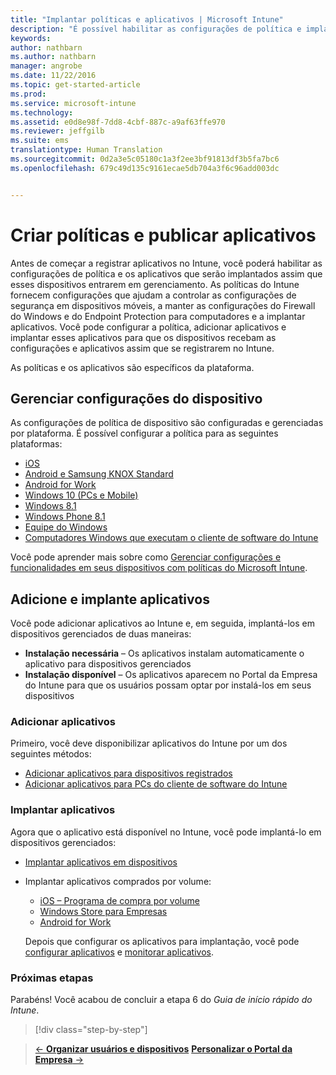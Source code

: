```yaml
---
title: "Implantar políticas e aplicativos | Microsoft Intune"
description: "É possível habilitar as configurações de política e implantar aplicativos que serão aplicados assim que os dispositivos forem registrados no gerenciamento."
keywords: 
author: nathbarn
ms.author: nathbarn
manager: angrobe
ms.date: 11/22/2016
ms.topic: get-started-article
ms.prod: 
ms.service: microsoft-intune
ms.technology: 
ms.assetid: e0d8e98f-7dd8-4cbf-887c-a9af63ffe970
ms.reviewer: jeffgilb
ms.suite: ems
translationtype: Human Translation
ms.sourcegitcommit: 0d2a3e5c05180c1a3f2ee3bf91813df3b5fa7bc6
ms.openlocfilehash: 679c49d135c9161ecae5db704a3f6c96add003dc


---
```


# <a name="create-policies-and-publish-apps"></a>Criar políticas e publicar aplicativos
Antes de começar a registrar aplicativos no Intune, você poderá habilitar as configurações de política e os aplicativos que serão implantados assim que esses dispositivos entrarem em gerenciamento. As políticas do Intune fornecem configurações que ajudam a controlar as configurações de segurança em dispositivos móveis, a manter as configurações do Firewall do Windows e do Endpoint Protection para computadores e a implantar aplicativos. Você pode configurar a política, adicionar aplicativos e implantar esses aplicativos para que os dispositivos recebam as configurações e aplicativos assim que se registrarem no Intune.

As políticas e os aplicativos são específicos da plataforma.

## <a name="manage-device-settings"></a>Gerenciar configurações do dispositivo

 As configurações de política de dispositivo são configuradas e gerenciadas por plataforma. É possível configurar a política para as seguintes plataformas:

- [iOS](https://docs.microsoft.com/intune/deploy-use/ios-policy-settings-in-microsoft-intune)
- [Android e Samsung KNOX Standard](https://docs.microsoft.com/intune/deploy-use/android-policy-settings-in-microsoft-intune)
- [Android for Work](https://docs.microsoft.com/intune/deploy-use/android-for-work-policy-settings-in-microsoft-intune)
- [Windows 10 (PCs e Mobile)](https://docs.microsoft.com/intune/deploy-use/windows-10-policy-settings-in-microsoft-intune)
- [Windows 8.1](https://docs.microsoft.com/intune/deploy-use/windows-configuration-policy-settings-in-microsoft-intune)
- [Windows Phone 8.1](https://docs.microsoft.com/intune/deploy-use/windows-phone-8-1-policy-settings-in-microsoft-intune)
- [Equipe do Windows](https://docs.microsoft.com/intune/deploy-use/windows-team-configuration-policy-settings-in-microsoft-intune)
- [Computadores Windows que executam o cliente de software do Intune](https://docs.microsoft.com/intune/deploy-use/policies-to-protect-windows-pcs-in-microsoft-intune)

Você pode aprender mais sobre como [Gerenciar configurações e funcionalidades em seus dispositivos com políticas do Microsoft Intune](https://docs.microsoft.com/intune/deploy-use/manage-settings-and-features-on-your-devices-with-microsoft-intune-policies).

## <a name="add-and-deploy-apps"></a>Adicione e implante aplicativos

Você pode adicionar aplicativos ao Intune e, em seguida, implantá-los em dispositivos gerenciados de duas maneiras:
- **Instalação necessária** – Os aplicativos instalam automaticamente o aplicativo para dispositivos gerenciados
- **Instalação disponível** – Os aplicativos aparecem no Portal da Empresa do Intune para que os usuários possam optar por instalá-los em seus dispositivos

### <a name="add-apps"></a>Adicionar aplicativos

Primeiro, você deve disponibilizar aplicativos do Intune por um dos seguintes métodos:
- [Adicionar aplicativos para dispositivos registrados](https://docs.microsoft.com/intune/deploy-use/add-apps-for-mobile-devices-in-microsoft-intune)
- [Adicionar aplicativos para PCs do cliente de software do Intune](https://docs.microsoft.com/intune/deploy-use/add-apps-for-windows-pcs-in-microsoft-intune)

### <a name="deploy-apps"></a>Implantar aplicativos

Agora que o aplicativo está disponível no Intune, você pode implantá-lo em dispositivos gerenciados:
- [Implantar aplicativos em dispositivos](https://docs.microsoft.com/intune/deploy-use/deploy-use/deploy-apps-in-microsoft-intune)
- Implantar aplicativos comprados por volume:
    - [iOS – Programa de compra por volume](https://docs.microsoft.com/intune/deploy-use/manage-ios-apps-you-purchased-through-a-volume-purchase-program-with-microsoft-intune)
    - [Windows Store para Empresas](https://docs.microsoft.com/intune/deploy-use/manage-apps-you-purchased-from-the-windows-store-for-business-with-microsoft-intune)
    - [Android for Work](https://docs.microsoft.com/en-us/Intune/deploy-use/android-for-work-apps)

    Depois que configurar os aplicativos para implantação, você pode [configurar aplicativos](https://docs.microsoft.com/intune/deploy-use/update-apps-using-microsoft-intune) e [monitorar aplicativos](https://docs.microsoft.com/intune/deploy-use/monitor-apps-in-microsoft-intune).


### <a name="next-steps"></a>Próximas etapas
Parabéns! Você acabou de concluir a etapa 6 do *Guia de início rápido do Intune*.

>[!div class="step-by-step"]

>[&larr; **Organizar usuários e dispositivos**](.\start-with-a-paid-subscription-to-microsoft-intune-step-5.md)       [**Personalizar o Portal da Empresa** &rarr;](.\start-with-a-paid-subscription-to-microsoft-intune-step-7.md)  



<!--HONumber=Nov16_HO4-->


